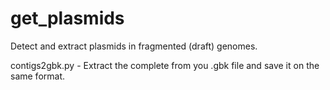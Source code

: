 # get_plasmids
Detect and extract plasmids in fragmented (draft) genomes.

contigs2gbk.py - Extract the complete from you .gbk file and save it on the same format.
